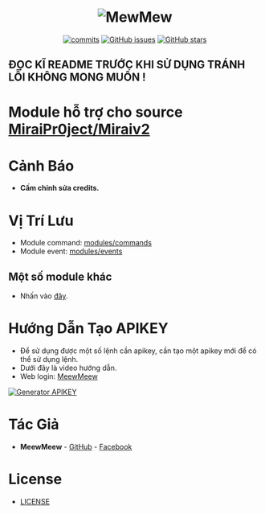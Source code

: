 <h1 align="center">
	<img src="https://i.imgur.com/4sWdkoB.png" alt="MewMew">
</h1>

<p align="center">
	<a href="https://github.com/MeewMeew/Module-Miraiv2/commits" target="_blank"><img alt="commits" src="https://img.shields.io/github/commit-activity/m/MeewMeew/Module-Miraiv2.svg?label=commit&style=flat-square"></a>
	<a href="https://github.com/MeewMeew/Module-Miraiv2/issues" target="_blank"><img alt="GitHub issues" src="https://img.shields.io/github/issues/MeewMeew/Module-Miraiv2"></a>
	<a href="https://github.com/MeewMeew/Module-Miraiv2/stargazers" target="_blank"><img alt="GitHub stars" src="https://img.shields.io/github/stars/MeewMeew/Module-Miraiv2"></a>
</p>

## ĐỌC KĨ README TRƯỚC KHI SỬ DỤNG TRÁNH LỖI KHÔNG MONG MUỐN !

# Module hỗ trợ cho source [MiraiPr0ject/Miraiv2](https://github.com/miraiPr0ject/miraiv2)

# Cảnh Báo
- **Cấm chỉnh sửa credits.**

# Vị Trí Lưu
- Module command: [modules/commands](https://github.com/miraiPr0ject/miraiv2/tree/main/modules/commands)
- Module event: [modules/events](https://github.com/miraiPr0ject/miraiv2/tree/main/modules/events)

## Một số module khác
- Nhấn vào [đây](https://github.com/MintDaL/Module-Mint).

# Hướng Dẫn Tạo APIKEY
- Để sử dụng được một số lệnh cần apikey, cần tạo một apikey mới để có thể sử dụng lệnh.
- Dưới đây là video hướng dẫn.
- Web login: [MeewMeew](https://meewmeew.info/site)

[![Generator APIKEY](https://img.youtube.com/vi/HPiA_Pdtmcw/0.jpg)](https://youtu.be/HPiA_Pdtmcw)

# Tác Giả
- **MeewMeew** - [GitHub](https://github.com/MeewMeew) - [Facebook](https://www.facebook.com/ProCoder.Mew)

# License

- [LICENSE](LICENSE)
